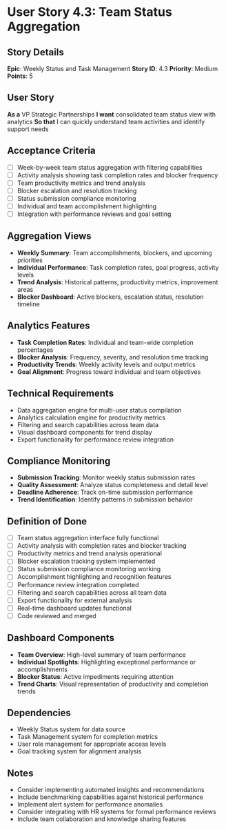 # User Story 4.3: Team Status Aggregation

## Story Details
**Epic**: Weekly Status and Task Management
**Story ID**: 4.3
**Priority**: Medium
**Points**: 5

## User Story
**As a** VP Strategic Partnerships
**I want** consolidated team status view with analytics
**So that** I can quickly understand team activities and identify support needs

## Acceptance Criteria
- [ ] Week-by-week team status aggregation with filtering capabilities
- [ ] Activity analysis showing task completion rates and blocker frequency
- [ ] Team productivity metrics and trend analysis
- [ ] Blocker escalation and resolution tracking
- [ ] Status submission compliance monitoring
- [ ] Individual and team accomplishment highlighting
- [ ] Integration with performance reviews and goal setting

## Aggregation Views
- **Weekly Summary**: Team accomplishments, blockers, and upcoming priorities
- **Individual Performance**: Task completion rates, goal progress, activity levels
- **Trend Analysis**: Historical patterns, productivity metrics, improvement areas
- **Blocker Dashboard**: Active blockers, escalation status, resolution timeline

## Analytics Features
- **Task Completion Rates**: Individual and team-wide completion percentages
- **Blocker Analysis**: Frequency, severity, and resolution time tracking
- **Productivity Trends**: Weekly activity levels and output metrics
- **Goal Alignment**: Progress toward individual and team objectives

## Technical Requirements
- Data aggregation engine for multi-user status compilation
- Analytics calculation engine for productivity metrics
- Filtering and search capabilities across team data
- Visual dashboard components for trend display
- Export functionality for performance review integration

## Compliance Monitoring
- **Submission Tracking**: Monitor weekly status submission rates
- **Quality Assessment**: Analyze status completeness and detail level
- **Deadline Adherence**: Track on-time submission performance
- **Trend Identification**: Identify patterns in submission behavior

## Definition of Done
- [ ] Team status aggregation interface fully functional
- [ ] Activity analysis with completion rates and blocker tracking
- [ ] Productivity metrics and trend analysis operational
- [ ] Blocker escalation tracking system implemented
- [ ] Status submission compliance monitoring working
- [ ] Accomplishment highlighting and recognition features
- [ ] Performance review integration completed
- [ ] Filtering and search capabilities across all team data
- [ ] Export functionality for external analysis
- [ ] Real-time dashboard updates functional
- [ ] Code reviewed and merged

## Dashboard Components
- **Team Overview**: High-level summary of team performance
- **Individual Spotlights**: Highlighting exceptional performance or accomplishments
- **Blocker Status**: Active impediments requiring attention
- **Trend Charts**: Visual representation of productivity and completion trends

## Dependencies
- Weekly Status system for data source
- Task Management system for completion metrics
- User role management for appropriate access levels
- Goal tracking system for alignment analysis

## Notes
- Consider implementing automated insights and recommendations
- Include benchmarking capabilities against historical performance
- Implement alert system for performance anomalies
- Consider integrating with HR systems for formal performance reviews
- Include team collaboration and knowledge sharing features